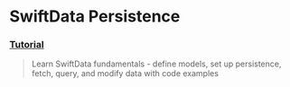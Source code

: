   # SwiftData Persistence
 ### [Tutorial](https://designcode.io/swiftui-handbook-swiftdata-persistence)
> Learn SwiftData fundamentals - define models, set up persistence, fetch, query, and modify data with code examples

